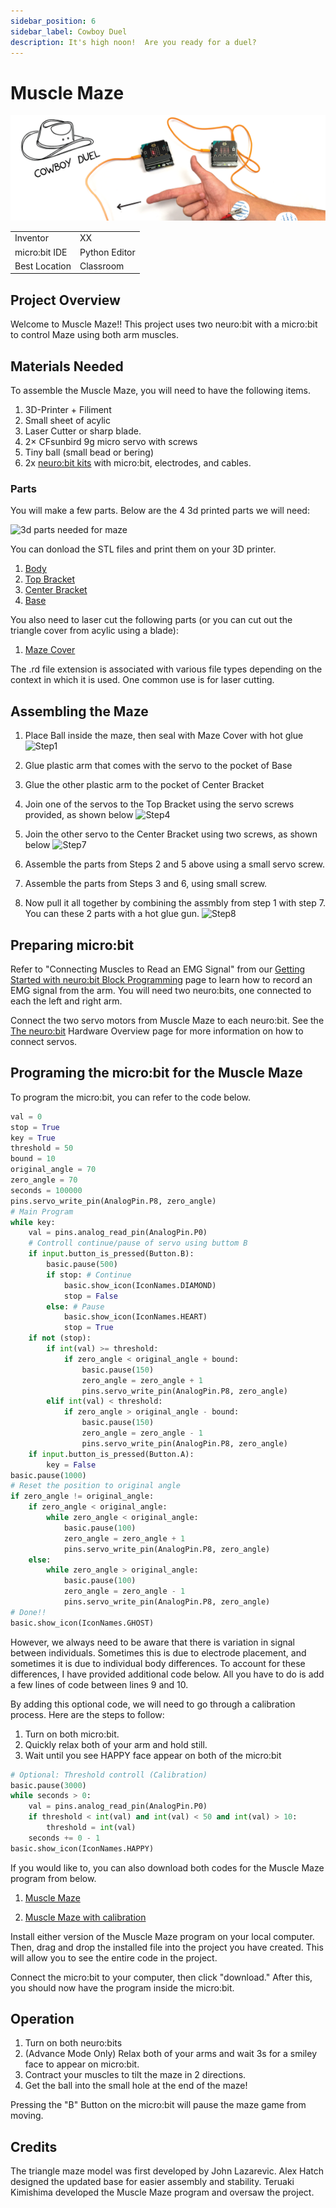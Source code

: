 ```yaml
---
sidebar_position: 6
sidebar_label: Cowboy Duel
description: It's high noon!  Are you ready for a duel?
---
```


# Muscle Maze #
![Muscle Maze](./np_cd_00.png)

|     |       |
|--------------|--------------
| Inventor     | XX             
| micro:bit IDE     | Python Editor
| Best Location     | Classroom

## Project Overview ##
Welcome to Muscle Maze!! This project uses two neuro:bit with a micro:bit to control Maze using both arm muscles. 

## Materials Needed  ##

To assemble the Muscle Maze, you will need to have the following items.

1. 3D-Printer + Filiment
2. Small sheet of acylic
3. Laser Cutter or sharp blade. 
4. 2× CFsunbird 9g micro servo with screws
5. Tiny ball (small bead or bering) 
6. 2x [neuro:bit kits](../../) with micro:bit, electrodes, and cables.

### Parts ###

You will make a few parts.  Below are the 4 3d printed parts we will need:

![3d parts needed for maze](./maze_3dParts.png)

You can donload the STL files and print them on your 3D printer.

1. [Body](./MazeBody.stl)
2. [Top Bracket](./TopBracket.stl)
3. [Center Bracket](./CenterBracket.stl)
4. [Base](./Base.stl)

You also need to laser cut the following parts (or you can cut out the triangle cover from acylic using a blade):

1. [Maze Cover](AcrylicCut.rd) 

The .rd file extension is associated with various file types depending on the context in which it is used. One common use is for laser cutting.

## Assembling the Maze ##
1. Place Ball inside the maze, then seal with  Maze Cover with hot glue ![Step1](./maze_step1.png)

2. Glue plastic arm that comes with the servo to the pocket of Base

3. Glue the other plastic arm to the pocket of Center Bracket

4. Join one of the servos to the Top Bracket using the servo screws provided, as shown below ![Step4](./maze_step4.png)

5. Join the other servo to the Center Bracket using two screws, as shown below ![Step7](./maze_step5.png)

6. Assemble the parts from Steps 2 and 5 above using a small servo screw.

7. Assemble the parts from Steps 3 and 6, using small screw.

8. Now pull it all together by combining the assmbly from step 1 with step 7.  You can these 2 parts with a hot glue gun. ![Step8](./maze_step8.png)


## Preparing micro:bit ##
Refer to "Connecting Muscles to Read an EMG Signal" from our [Getting Started with neuro:bit Block Programming](../../Block) page to learn how to record an EMG signal from the arm. You will need two neuro:bits, one connected to each the left and right arm.

Connect the two servo motors from Muscle Maze to each neuro:bit. See the [The neuro:bit](../../) Hardware Overview page for more information on how to connect servos.

## Programing the micro:bit for the Muscle Maze ##

To program the micro:bit, you can refer to the code below. 

```py title="Muscle Maze - "Beginner""
val = 0
stop = True
key = True
threshold = 50
bound = 10
original_angle = 70
zero_angle = 70
seconds = 100000
pins.servo_write_pin(AnalogPin.P8, zero_angle)
# Main Program
while key:
    val = pins.analog_read_pin(AnalogPin.P0)
    # Controll continue/pause of servo using buttom B
    if input.button_is_pressed(Button.B):
        basic.pause(500)
        if stop: # Continue
            basic.show_icon(IconNames.DIAMOND)
            stop = False
        else: # Pause
            basic.show_icon(IconNames.HEART)
            stop = True
    if not (stop):
        if int(val) >= threshold:
            if zero_angle < original_angle + bound:
                basic.pause(150)
                zero_angle = zero_angle + 1
                pins.servo_write_pin(AnalogPin.P8, zero_angle)
        elif int(val) < threshold:
            if zero_angle > original_angle - bound:
                basic.pause(150)
                zero_angle = zero_angle - 1
                pins.servo_write_pin(AnalogPin.P8, zero_angle)
    if input.button_is_pressed(Button.A):
        key = False
basic.pause(1000)
# Reset the position to original angle
if zero_angle != original_angle:
    if zero_angle < original_angle:
        while zero_angle < original_angle:
            basic.pause(100)
            zero_angle = zero_angle + 1
            pins.servo_write_pin(AnalogPin.P8, zero_angle)
    else:
        while zero_angle > original_angle:
            basic.pause(100)
            zero_angle = zero_angle - 1
            pins.servo_write_pin(AnalogPin.P8, zero_angle)
# Done!!
basic.show_icon(IconNames.GHOST)
```
However, we always need to be aware that there is variation in signal between individuals. Sometimes this is due to electrode placement, and sometimes it is due to individual body differences. To account for these differences, I have provided additional code below. All you have to do is add a few lines of code between lines 9 and 10. 

By adding this optional code, we will need to go through a calibration process. Here are the steps to follow:
1. Turn on both micro:bit.
2. Quickly relax both of your arm and hold still.
3. Wait until you see HAPPY face appear on both of the micro:bit

```py title="Muscle Maze - "Advanced"
# Optional: Threshold controll (Calibration)
basic.pause(3000)
while seconds > 0:
    val = pins.analog_read_pin(AnalogPin.P0)
    if threshold < int(val) and int(val) < 50 and int(val) > 10:
        threshold = int(val)
    seconds += 0 - 1
basic.show_icon(IconNames.HAPPY)
```

If you would like to, you can also download both codes for the Muscle Maze program from below. 
1. [Muscle Maze](./micro:bit-Muscle-Maze-general.hex)

2. [Muscle Maze with calibration](./micro:bit-Muscle-Maze-individual.hex)
   
Install either version of the Muscle Maze program on your local computer. Then, drag and drop the installed file into the project you have created. This will allow you to see the entire code in the project.

Connect the micro:bit to your computer, then click "download." After this, you should now have the program inside the micro:bit.

## Operation ##

1. Turn on both neuro:bits
2. (Advance Mode Only) Relax both of your arms and wait 3s for a smiley face to appear on micro:bit.   
3. Contract your muscles to tilt the maze in 2 directions.
4. Get the ball into the small hole at the end of the maze!

Pressing the "B" Button on the micro:bit will pause the maze game from moving.
  
## Credits ##

The triangle maze model was first developed by John Lazarevic. Alex Hatch designed the updated base for easier assembly and stability. Teruaki Kimishima developed the Muscle Maze program and oversaw the project.
